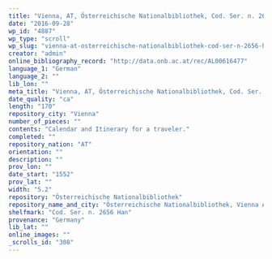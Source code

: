 ```yaml
---
title: "Vienna, AT, Österreichische Nationalbibliothek, Cod. Ser. n. 2656 Han"
date: "2016-09-28"
wp_id: "4887"
wp_type: "scroll"
wp_slug: "vienna-at-osterreichische-nationalbibliothek-cod-ser-n-2656-han"
creator: "admin"
online_bibliography_record: "http://data.onb.ac.at/rec/AL00616477"
language_1: "German"
language_2: ""
lib_lon: ""
meta_title: "Vienna, AT, Österreichische Nationalbibliothek, Cod. Ser. n. 2656 Han"
date_quality: "ca"
length: "170"
repository_city: "Vienna"
number_of_pieces: ""
contents: "Calendar and Itinerary for a traveler."
completed: ""
repository_nation: "AT"
orientation: ""
description: ""
prov_lon: ""
date_start: "1552"
prov_lat: ""
width: "5.2"
repository: "Österreichische Nationalbibliothek"
repository_name_and_city: "Österreichische Nationalbibliothek, Vienna AT"
shelfmark: "Cod. Ser. n. 2656 Han"
provenance: "Germany"
lib_lat: ""
online_images: ""
_scrolls_id: "308"
---
```



